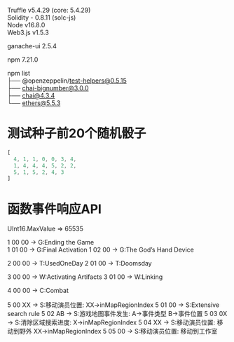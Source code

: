 
Truffle v5.4.29 (core: 5.4.29)  
Solidity - 0.8.11 (solc-js)  
Node v16.8.0  
Web3.js v1.5.3  
  
ganache-ui 2.5.4  
  
npm 7.21.0  
  
npm list  
├── @openzeppelin/test-helpers@0.5.15  
├── chai-bignumber@3.0.0  
├── chai@4.3.4  
└── ethers@5.5.3  

# 测试种子前20个随机骰子

```js
[
  4, 1, 1, 0, 0, 3, 4,
  1, 4, 4, 4, 5, 2, 2,
  5, 1, 5, 2, 4, 3
]
```


# 函数事件响应API

UInt16.MaxValue => 65535

1 00 00 -> G:Ending the Game  
1 01 00 -> G:Final Activation
1 02 00 -> G:The God’s Hand Device

2 00 00 -> T:UsedOneDay
2 01 00 -> T:Doomsday

3 00 00 -> W:Activating Artifacts
3 01 00 -> W:Linking

4 00 00 -> C:Combat

5 00 XX -> S:移动演员位置: XX->inMapRegionIndex
5 01 00 -> S:Extensive search rule
5 02 AB -> S:游戏地图事件发生: A->事件类型 B->事件位置
5 03 0X -> S:清除区域搜索进度: X->inMapRegionIndex
5 04 XX -> S:移动演员位置: 移动到野外 XX->inMapRegionIndex
5 05 00 -> S:移动演员位置: 移动到工作室

